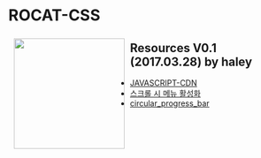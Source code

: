 # ROCAT-CSS 

<a href="#"><img src="https://github.com/rocateer/ROCAT-CSS/blob/master/4f8410_519721a2656d4ae782828335e97aa5cb.png" width="200px" align="left" hspace="10" vspace="6"></a>


## Resources V0.1 (2017.03.28) by haley

* [JAVASCRIPT-CDN](https://github.com/rocateer/ROCAT-CSS/wiki/JAVASCRIPT-CDN)
* [스크롤 시 메뉴 활성화](https://github.com/rocateer/ROCAT-CSS/wiki/%EC%8A%A4%ED%81%AC%EB%A1%A4-%EC%8B%9C-%EB%A9%94%EB%89%B4-%ED%99%9C%EC%84%B1%ED%99%94)
* [circular_progress_bar](ROCAT-CSS/circular_progress_bar/)



